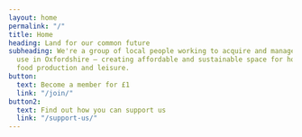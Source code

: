 ```yaml
---
layout: home
permalink: "/"
title: Home
heading: Land for our common future
subheading: We're a group of local people working to acquire and manage land for community
  use in Oxfordshire – creating affordable and sustainable space for housing, work,
  food production and leisure.
button:
  text: Become a member for £1
  link: "/join/"
button2:
  text: Find out how you can support us
  link: "/support-us/"
---
```

